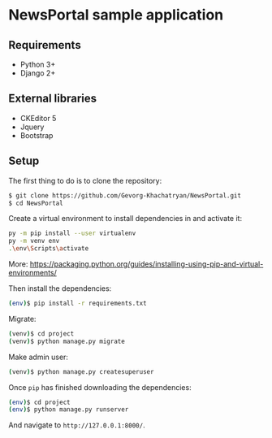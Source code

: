 # NewsPortal sample application
## Requirements
- Python 3+
- Django 2+

## External libraries

- CKEditor 5 
- Jquery 
- Bootstrap  

## Setup

The first thing to do is to clone the repository:

```sh
$ git clone https://github.com/Gevorg-Khachatryan/NewsPortal.git
$ cd NewsPortal
```

Create a virtual environment to install dependencies in and activate it:
```sh
py -m pip install --user virtualenv
py -m venv env
.\env\Scripts\activate
```
More:
https://packaging.python.org/guides/installing-using-pip-and-virtual-environments/


Then install the dependencies:

```sh
(env)$ pip install -r requirements.txt
```
Migrate:

```sh
(venv)$ cd project
(venv)$ python manage.py migrate
```
   

Make admin user:

```sh
(venv)$ python manage.py createsuperuser
```
Once `pip` has finished downloading the dependencies:
```sh
(env)$ cd project
(env)$ python manage.py runserver
```
And navigate to `http://127.0.0.1:8000/`.